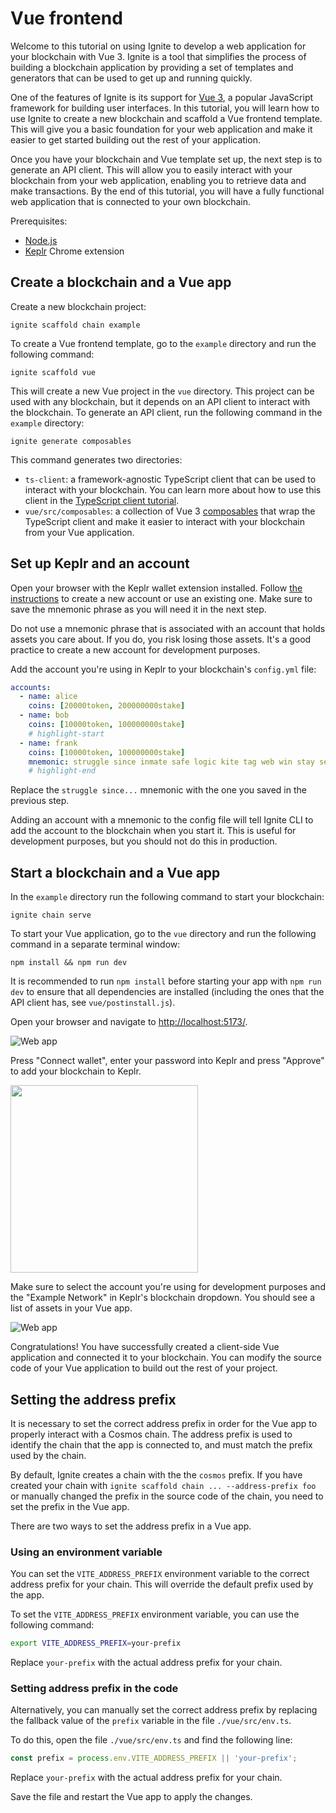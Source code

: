 # Vue frontend

Welcome to this tutorial on using Ignite to develop a web application for your
blockchain with Vue 3. Ignite is a tool that simplifies the process of building
a blockchain application by providing a set of templates and generators that can
be used to get up and running quickly.

One of the features of Ignite is its support for [Vue 3](https://vuejs.org/), a
popular JavaScript framework for building user interfaces. In this tutorial, you
will learn how to use Ignite to create a new blockchain and scaffold a Vue
frontend template. This will give you a basic foundation for your web
application and make it easier to get started building out the rest of your
application.

Once you have your blockchain and Vue template set up, the next step is to
generate an API client. This will allow you to easily interact with your
blockchain from your web application, enabling you to retrieve data and make
transactions. By the end of this tutorial, you will have a fully functional web
application that is connected to your own blockchain.

Prerequisites:

* [Node.js](https://nodejs.org/en/)
* [Keplr](https://www.keplr.app/) Chrome extension

## Create a blockchain and a Vue app

Create a new blockchain project:

```
ignite scaffold chain example
```

To create a Vue frontend template, go to the `example` directory and run the
following command:

```
ignite scaffold vue
```

This will create a new Vue project in the `vue` directory. This project can be
used with any blockchain, but it depends on an API client to interact with the
blockchain. To generate an API client, run the following command in the
`example` directory:

```
ignite generate composables
```

This command generates two directories:

* `ts-client`: a framework-agnostic TypeScript client that can be used to
  interact with your blockchain. You can learn more about how to use this client
  in the [TypeScript client tutorial](/clients/typescript).
* `vue/src/composables`: a collection of Vue 3
  [composables](https://vuejs.org/guide/reusability/composables.html) that wrap
  the TypeScript client and make it easier to interact with your blockchain from
  your Vue application.

## Set up Keplr and an account

Open your browser with the Keplr wallet extension installed. Follow [the
instructions](https://keplr.crunch.help/en/getting-started/creating-a-new-keplr-account)
to create a new account or use an existing one. Make sure to save the mnemonic
phrase as you will need it in the next step.

Do not use a mnemonic phrase that is associated with an account that holds
assets you care about. If you do, you risk losing those assets. It's a good
practice to create a new account for development purposes.

Add the account you're using in Keplr to your blockchain's `config.yml` file:

```yml
accounts:
  - name: alice
    coins: [20000token, 200000000stake]
  - name: bob
    coins: [10000token, 100000000stake]
    # highlight-start
  - name: frank
    coins: [10000token, 100000000stake]
    mnemonic: struggle since inmate safe logic kite tag web win stay security wonder
    # highlight-end
```

Replace the `struggle since...` mnemonic with the one you saved in the previous
step.

Adding an account with a mnemonic to the config file will tell Ignite CLI to add
the account to the blockchain when you start it. This is useful for development
purposes, but you should not do this in production.

## Start a blockchain and a Vue app

In the `example` directory run the following command to start your blockchain:

```
ignite chain serve
```

To start your Vue application, go to the `vue` directory and run the following
command in a separate terminal window:

```
npm install && npm run dev
```

It is recommended to run `npm install` before starting your app with `npm run
dev` to ensure that all dependencies are installed (including the ones that the
API client has, see `vue/postinstall.js`).

Open your browser and navigate to
[http://localhost:5173/](http://localhost:5173/).

![Web app](/img/web-1.png)

Press "Connect wallet", enter your password into Keplr and press "Approve" to
add your blockchain to Keplr.

<img src="/img/web-4.png" width="300"/>

Make sure to select the account you're using for development purposes and the
"Example Network" in Keplr's blockchain dropdown. You should see a list of
assets in your Vue app.

![Web app](/img/web-5.png)

Congratulations! You have successfully created a client-side Vue application and
connected it to your blockchain. You can modify the source code of your Vue
application to build out the rest of your project.

## Setting the address prefix

It is necessary to set the correct address prefix in order for the Vue app to
properly interact with a Cosmos chain. The address prefix is used to identify
the chain that the app is connected to, and must match the prefix used by the
chain.

By default, Ignite creates a chain with the the `cosmos` prefix. If you have
created your chain with `ignite scaffold chain ... --address-prefix foo` or
manually changed the prefix in the source code of the chain, you need to set the
prefix in the Vue app.

There are two ways to set the address prefix in a Vue app.

### Using an environment variable

You can set the `VITE_ADDRESS_PREFIX` environment variable to the correct
address prefix for your chain. This will override the default prefix used by the
app.

To set the `VITE_ADDRESS_PREFIX` environment variable, you can use the following
command:

```bash
export VITE_ADDRESS_PREFIX=your-prefix
```

Replace `your-prefix` with the actual address prefix for your chain.

### Setting address prefix in the code

Alternatively, you can manually set the correct address prefix by replacing the
fallback value of the `prefix` variable in the file `./vue/src/env.ts`.

To do this, open the file `./vue/src/env.ts` and find the following line:

```ts title="./vue/src/env.ts"
const prefix = process.env.VITE_ADDRESS_PREFIX || 'your-prefix';
```

Replace `your-prefix` with the actual address prefix for your chain.

Save the file and restart the Vue app to apply the changes.
